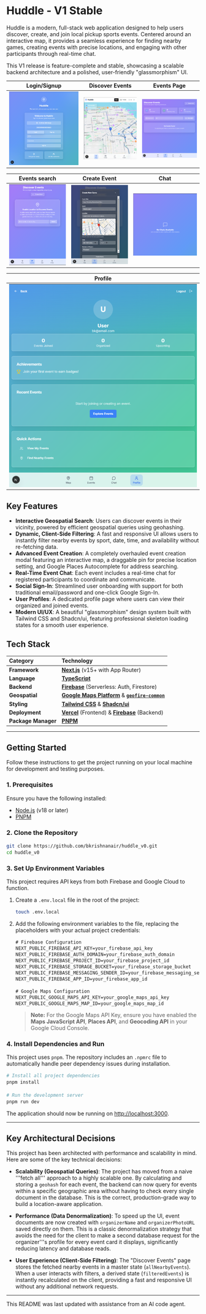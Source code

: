 # Huddle - V1 Stable

Huddle is a modern, full-stack web application designed to help users discover, create, and join local pickup sports events. Centered around an interactive map, it provides a seamless experience for finding nearby games, creating events with precise locations, and engaging with other participants through real-time chat.

This V1 release is feature-complete and stable, showcasing a scalable backend architecture and a polished, user-friendly "glassmorphism" UI.

| Login/Signup | Discover Events | Events Page |
| :---: | :---: | :---: |
| ![alt text](Pages/old/image-5.png) | ![alt text](Pages/old/image-4.png) | ![alt text](Pages/old/image-1.png) |

| Events search | Create Event | Chat |
| :---: | :---: | :---: |
| ![alt text](Pages/old/image-6.png) | ![alt text](Pages/old/image-7.png) | ![alt text](Pages/old/image-3.png) |

| Profile |
| :---: |
| ![alt text](Pages/old/image.png) |

## Key Features

*   **Interactive Geospatial Search**: Users can discover events in their vicinity, powered by efficient geospatial queries using geohashing.
*   **Dynamic, Client-Side Filtering**: A fast and responsive UI allows users to instantly filter nearby events by sport, date, time, and availability without re-fetching data.
*   **Advanced Event Creation**: A completely overhauled event creation modal featuring an interactive map, a draggable pin for precise location setting, and Google Places Autocomplete for address searching.
*   **Real-Time Event Chat**: Each event includes a real-time chat for registered participants to coordinate and communicate.
*   **Social Sign-In**: Streamlined user onboarding with support for both traditional email/password and one-click Google Sign-In.
*   **User Profiles**: A dedicated profile page where users can view their organized and joined events.
*   **Modern UI/UX**: A beautiful "glassmorphism" design system built with Tailwind CSS and Shadcn/ui, featuring professional skeleton loading states for a smooth user experience.

## Tech Stack

| Category      | Technology                                                                                             |
| :------------ | :----------------------------------------------------------------------------------------------------- |
| **Framework** | [**Next.js**](https://nextjs.org/) (v15+ with App Router)                                                |
| **Language**  | [**TypeScript**](https://www.typescriptlang.org/)                                                      |
| **Backend**   | [**Firebase**](https://firebase.google.com/) (Serverless: Auth, Firestore)                             |
| **Geospatial**| [**Google Maps Platform**](https://developers.google.com/maps) & [**`geofire-common`**](https://github.com/firebase/geofire-js) |
| **Styling**   | [**Tailwind CSS**](https://tailwindcss.com/) & [**Shadcn/ui**](https://ui.shadcn.com/)                   |
| **Deployment**| [**Vercel**](https://vercel.com/) (Frontend) & [**Firebase**](https://firebase.google.com/) (Backend)    |
| **Package Manager**| [**PNPM**](https://pnpm.io/)                                                                           |

---

## Getting Started

Follow these instructions to get the project running on your local machine for development and testing purposes.

### 1. Prerequisites

Ensure you have the following installed:
*   [Node.js](https://nodejs.org/) (v18 or later)
*   [PNPM](https://pnpm.io/installation)

### 2. Clone the Repository

```bash
git clone https://github.com/bkrishnanair/huddle_v0.git
cd huddle_v0
```

### 3. Set Up Environment Variables

This project requires API keys from both Firebase and Google Cloud to function.

1.  Create a `.env.local` file in the root of the project:
    ```bash
    touch .env.local
    ```
2.  Add the following environment variables to the file, replacing the placeholders with your actual project credentials:
    ```env
    # Firebase Configuration
    NEXT_PUBLIC_FIREBASE_API_KEY=your_firebase_api_key
    NEXT_PUBLIC_FIREBASE_AUTH_DOMAIN=your_firebase_auth_domain
    NEXT_PUBLIC_FIREBASE_PROJECT_ID=your_firebase_project_id
    NEXT_PUBLIC_FIREBASE_STORAGE_BUCKET=your_firebase_storage_bucket
    NEXT_PUBLIC_FIREBASE_MESSAGING_SENDER_ID=your_firebase_messaging_sender_id
    NEXT_PUBLIC_FIREBASE_APP_ID=your_firebase_app_id

    # Google Maps Configuration
    NEXT_PUBLIC_GOOGLE_MAPS_API_KEY=your_google_maps_api_key
    NEXT_PUBLIC_GOOGLE_MAPS_MAP_ID=your_google_maps_map_id
    ```
    > **Note:** For the Google Maps API Key, ensure you have enabled the **Maps JavaScript API**, **Places API**, and **Geocoding API** in your Google Cloud Console.

### 4. Install Dependencies and Run

This project uses `pnpm`. The repository includes an `.npmrc` file to automatically handle peer dependency issues during installation.

```bash
# Install all project dependencies
pnpm install

# Run the development server
pnpm run dev
```

The application should now be running on [http://localhost:3000](http://localhost:3000).

---

## Key Architectural Decisions

This project has been architected with performance and scalability in mind. Here are some of the key technical decisions:

*   **Scalability (Geospatial Queries)**: The project has moved from a naive '''fetch all''' approach to a highly scalable one. By calculating and storing a `geohash` for each event, the backend can now query for events within a specific geographic area without having to check every single document in the database. This is the correct, production-grade way to build a location-aware application.

*   **Performance (Data Denormalization)**: To speed up the UI, event documents are now created with `organizerName` and `organizerPhotoURL` saved directly on them. This is a classic denormalization strategy that avoids the need for the client to make a second database request for the organizer'''s profile for every event card it displays, significantly reducing latency and database reads.

*   **User Experience (Client-Side Filtering)**: The "Discover Events" page stores the fetched nearby events in a master state (`allNearbyEvents`). When a user interacts with filters, a derived state (`filteredEvents`) is instantly recalculated on the client, providing a fast and responsive UI without any additional network requests.

---
This README was last updated with assistance from an AI code agent.
